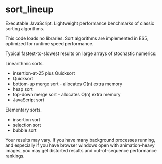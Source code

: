 # sort_lineup

Executable JavaScript.
Lightweight performance benchmarks of classic sorting algorithms.

This code loads no libraries. Sort algorithms are implemented in ES5, optimized for runtime speed performance.

Typical fastest-to-slowest results on large arrays of stochastic numerics:

Linearithmic sorts.
* insertion-at-25 plus Quicksort
* Quicksort
* bottom-up merge sort - allocates O(n) extra memory
* heap sort
* top-down merge sort - allocates O(n) extra memory
* JavaScript sort

Elementary sorts.
* insertion sort
* selection sort
* bubble sort

Your results may vary. If you have many background processes running, and especially if you have browser windows open with animation-heavy images, you may get distorted results and out-of-sequence performance rankings.
